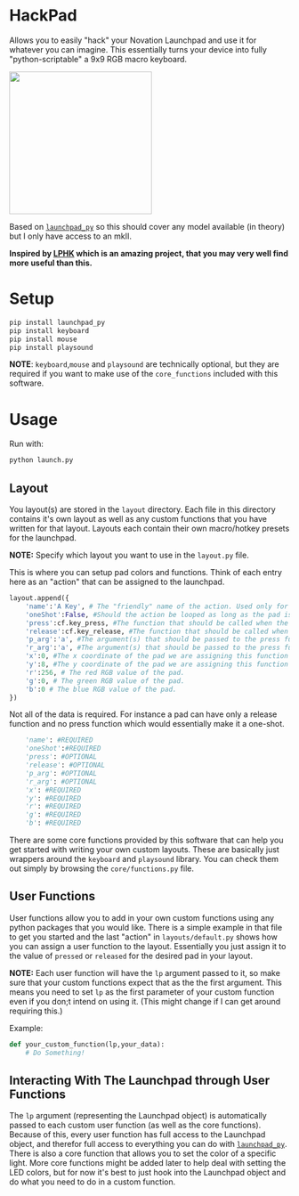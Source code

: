 # HackPad
Allows you to easily "hack" your Novation Launchpad and use it for whatever you can imagine. This essentially turns your device into fully "python-scriptable" a 9x9 RGB macro keyboard.

<img src="https://i.imgur.com/u6bi6ev.jpg" width="256px">

Based on [```launchpad_py```](https://github.com/FMMT666/launchpad.py) so this should cover any model available (in theory) but I only have access to an mkII. 

**Inspired by [LPHK](https://github.com/nimaid/LPHK) which is an amazing project, that you may very well find more useful than this.** 

# Setup
```bash
pip install launchpad_py
pip install keyboard
pip install mouse
pip install playsound
```
**NOTE**: ```keyboard```,```mouse``` and ```playsound``` are technically optional, but they are required if you want to make use of the ```core_functions``` included with this software.
# Usage
Run with:
```bash
python launch.py
```
## Layout
You layout(s) are stored in the ```layout``` directory. Each file in this directory contains it's own layout as well as any custom functions that you have written for that layout. Layouts each contain their own macro/hotkey presets for the launchpad. 

**NOTE:** Specify which layout you want to use in the ```layout.py``` file.

This is where you can setup pad colors and functions. Think of each entry here as an "action" that can be assigned to the launchpad.
```python
layout.append({
    'name':'A Key', # The "friendly" name of the action. Used only for CLI output. 
    'oneShot':False, #Should the action be looped as long as the pad is pressed (False) or just run one time (True)?
	'press':cf.key_press, #The function that should be called when the pad is pressed. This calls 'core_functions.key_press' but it can be any function you want.
	'release':cf.key_release, #The function that should be called when the pad is released. This calls 'core_functions.key_release' but it can be any function you want
	'p_arg':'a', #The argument(s) that should be passed to the press function. Use an array for multiple values. We are pressing the 'a' key here.
	'r_arg':'a', #The argument(s) that should be passed to the press function. Use an array for multiple values. We are releasing the 'a' key here.
	'x':0, #The x coordinate of the pad we are assigning this function to.
	'y':8, #The y coordinate of the pad we are assigning this function to.
	'r':256, # The red RGB value of the pad.
	'g':0, # The green RGB value of the pad.
	'b':0 # The blue RGB value of the pad.
})
```

Not all of the data is required. For instance a pad can have only a release function and no press function which would essentially make it a one-shot. 
```python
	'name': #REQUIRED
	'oneShot':#REQUIRED
	'press': #OPTIONAL
	'release': #OPTIONAL
	'p_arg': #OPTIONAL
	'r_arg': #OPTIONAL
	'x': #REQUIRED
	'y': #REQUIRED
	'r': #REQUIRED
	'g': #REQUIRED
	'b': #REQUIRED
```
There are some core functions provided by this software that can help you get started with writing your own custom layouts. These are basically just wrappers around the ```keyboard``` and ```playsound``` library. You can check them out simply by browsing the ```core/functions.py``` file. 

## User Functions
User functions allow you to add in your own custom functions using any python packages that you would like. There is a simple example in that file to get you started and the last "action" in ```layouts/default.py``` shows how you can assign a user function to the layout. Essentially you just assign it to the value of ```pressed``` or ```released``` for the desired pad in your layout.

**NOTE:** Each user function will have the ```lp``` argument passed to it, so make sure that your custom functions expect that as the the first argument. This means you need to set ```lp``` as the first parameter of your custom function even if you don;t intend on using it. (This might change if I can get around requiring this.)

Example:
```python
def your_custom_function(lp,your_data):
    # Do Something!
```

## Interacting With The Launchpad through User Functions

The ```lp``` argument (representing the Launchpad object) is automatically passed to each custom user function (as well as the core functions). Because of this, every user function has full access to the Launchpad object, and therefor full access to everything you can do with [```launchpad_py```](https://github.com/FMMT666/launchpad.py). There is also a core function that allows you to set the color of a specific light. More core functions might be added later to help deal with setting the LED colors, but for now it's best to just hook into the Launchpad object and do what you need to do in a custom function. 
